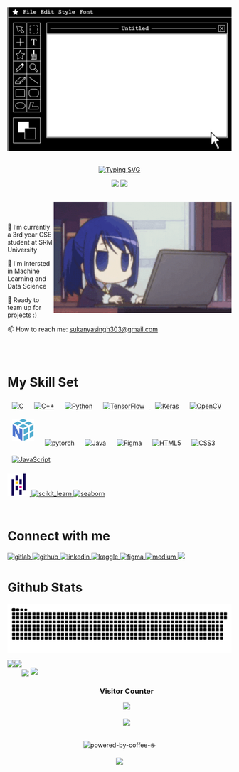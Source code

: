 <div align="center">  
<a href="https://sukanyaportfolio.web.app/" target="_blank">
<img align="center" src="https://github.com/Sukanyasingh3/Sukanyasingh3/blob/main/ezgif.com-crop%20(1).gif"" />
  </a>

<br/>
<br/>
<br/>
  <a href="https://git.io/typing-svg">
    <img src="https://readme-typing-svg.demolab.com?font=Fira+Code&weight=500&size=22&pause=1000&color=FF00F6&center=true&vCenter=true&random=false&width=524&lines=%E2%8A%B9+Welcome+to+my+profile!+%CB%99%E1%B5%95%CB%99+%E2%8A%B9+" alt="Typing SVG">



[![](https://img.shields.io/github/stars/Sukanyasingh3?color=fefb7b&logo=Undertale)](https://github-readme-stats.vercel.app/api?username=sSukanyasingh3&hide_title=false&hide_border=true&show_icons=true&include_all_commits=true&line_height=20&bg_color=0,EC6C6C,FFD479,FFFC79,73FA79&theme=graywhite&locale=cn)
[![](https://img.shields.io/github/followers/Sukanyasingh3?color=27da6b&logo=Handshake)](https://github.com/Sukanyasingh3?tab=followers)  
</p>
  </a>
</div>
<br/>
<div/> 
<img align="right" src="https://github.com/Sukanyasingh3/Sukanyasingh3/blob/main/tenor.gif" width="400" height="250"/>
  


<div align="left">  

<br/> 
<br/>
  
🔭 I’m currently a 3rd year CSE student at SRM University
  
🤖 I'm intersted in Machine Learning and Data Science  
  
🤝 Ready to team up for projects :) 

📫 How to reach me:  sukanyasingh303@gmail.com

 <div/> 
<br/> <br/> 
                                


# My Skill Set  
<div align="left">  
<a href="https://www.cprogramming.com/" target="_blank"><img style="margin: 10px" src="https://profilinator.rishav.dev/skills-assets/c-original.svg" alt="C" height="50" /></a>  
<a href="https://www.cplusplus.com/" target="_blank"><img style="margin: 10px" src="https://profilinator.rishav.dev/skills-assets/cplusplus-original.svg" alt="C++" height="50" /></a>  
<a href="https://www.python.org/" target="_blank"><img style="margin: 10px" src="https://profilinator.rishav.dev/skills-assets/python-original.svg" alt="Python" height="50" /></a>  
<a href="https://www.tensorflow.org/" target="_blank"><img style="margin: 10px" src="https://profilinator.rishav.dev/skills-assets/tensorflow-icon.svg" alt="TensorFlow" height="50" /</a>  
<a href="https://keras.io/" target="_blank"><img style="margin: 10px" src="https://profilinator.rishav.dev/skills-assets/keras.png" alt="Keras" height="50" /></a>  
<a href="https://opencv.org/" target="_blank"><img style="margin: 10px" src="https://profilinator.rishav.dev/skills-assets/opencv-icon.svg" alt="OpenCV" height="50" /></a>  
<a href="https://numpy.org/" target="_blank"><img style="margin: 10px" src="https://github.com/devicons/devicon/raw/master/icons/numpy/numpy-original.svg" alt="NumPy" height="50" /></a> 
<a href="https://pytorch.org/" target="_blank"><img style="margin: 10px" src="https://profilinator.rishav.dev/skills-assets/pytorch-icon.svg" alt="pytorch" height="50" /></a>  
<a href="https://www.java.com/" target="_blank"><img style="margin: 10px" src="https://profilinator.rishav.dev/skills-assets/java-original-wordmark.svg" alt="Java" height="50" /></a>
<a href="https://www.figma.com/" target="_blank"><img style="margin: 10px" src="https://profilinator.rishav.dev/skills-assets/figma-icon.svg" alt="Figma" height="50" /></a>  
<a href="https://en.wikipedia.org/wiki/HTML5" target="_blank"><img style="margin: 10px" src="https://profilinator.rishav.dev/skills-assets/html5-original-wordmark.svg" alt="HTML5" height="50" /></a>  
<a href="https://www.w3schools.com/css/" target="_blank"><img style="margin: 10px" src="https://profilinator.rishav.dev/skills-assets/css3-original-wordmark.svg" alt="CSS3" height="50" /></a>  
<a href="https://www.javascript.com/" target="_blank"><img style="margin: 10px" src="https://profilinator.rishav.dev/skills-assets/javascript-original.svg" alt="JavaScript" height="50" /></a>  

  <a href="https://pandas.pydata.org/" target="_blank" rel="noreferrer"> <img src="https://raw.githubusercontent.com/devicons/devicon/2ae2a900d2f041da66e950e4d48052658d850630/icons/pandas/pandas-original.svg" alt="pandas"  height="50"/> </a> <a href="https://scikit-learn.org/" target="_blank" rel="noreferrer"> <img src="https://upload.wikimedia.org/wikipedia/commons/0/05/Scikit_learn_logo_small.svg" alt="scikit_learn" height="50"/> </a> <a href="https://seaborn.pydata.org/" target="_blank" rel="noreferrer"> <img src="https://seaborn.pydata.org/_images/logo-mark-lightbg.svg" alt="seaborn" height="50"/> </a> </p>

</div>  

<br/>  


# Connect with me  

<a href="https://sukanyaportfolio.web.app/" target="_blank">
<img src=https://img.shields.io/badge/WEBSITE-330F63.svg?&style=for-the-badge&logo=website&logoColor=white alt=gitlab style="margin-bottom:5px;" />
</a>
  
<a href="https://github.com/Sukanyasingh3" target="_blank">
<img src=https://img.shields.io/badge/github-%2324292e.svg?&style=for-the-badge&logo=github&logoColor=white alt=github style="margin-bottom: 5px;" />
</a>
<a href="https://linkedin.com/in/sukanya-singh-0b8350250" target="_blank">
<img src=https://img.shields.io/badge/linkedin-%231E77B5.svg?&style=for-the-badge&logo=linkedin&logoColor=white alt=linkedin style="margin-bottom: 5px;" />
</a>
<a href="https://www.kaggle.com/sukanyasingh03" target="_blank">
<img src=https://img.shields.io/badge/kaggle-%2344BAE8.svg?&style=for-the-badge&logo=kaggle&logoColor=white alt=kaggle style="margin-bottom: 5px;" />

<a href="https://www.figma.com/files/user/1253277797411380225?fuid=1253277797411380225" target="_blank">
<img src=https://img.shields.io/badge/figma-%EE5B2F.svg?&style=for-the-badge&logo=figma&logoColor=white alt=figma style="margin-bottom: 5px;" />

<a href="https://medium.com/@sukanyasingh303" target="_blank">
<img src=https://img.shields.io/badge/medium-%23000000.svg?&style=for-the-badge&logo=medium&logoColor=white alt=medium style="margin-bottom: 5px;" />

<a href="https://www.instagram.com/_sukanyasingh_/" target="_blank">
<img src=-"https://www.flaticon.com/free-icon/instagram_174855" />
  
</a>
<br/>  


# Github Stats  
<img src="https://github.com/Sukanyasingh3/Sukanyasingh3/blob/main/snake.svg" alt="Snake animation" /><br/> 
<div> 
  <div> 
  <img align="left" src="https://github-readme-streak-stats.herokuapp.com/?user=Sukanyasingh3&theme=dark&hide_border=false" height="160em" />
    </div>
<img align="left" src="https://github-readme-stats-git-masterrstaa-rickstaa.vercel.app/api?username=Sukanyasingh3&&show_icons=true&theme=dark" height="160em" /> 

</div>
<br> 
  
<img align="center" src="http://github-profile-summary-cards.vercel.app/api/cards/profile-details?username=Sukanyasingh3&theme=2077" height="300em" />

<img src="https://user-images.githubusercontent.com/73097560/115834477-dbab4500-a447-11eb-908a-139a6edaec5c.gif">


<br/> 

<h3 align="center">Visitor Counter </h3>
  <p align="center"> 
  <img src="https://profile-counter.glitch.me/Sukanyasingh3/count.svg" />
  <br/> 
  <br/>
  <img src="https://user-images.githubusercontent.com/73097560/115834477-dbab4500-a447-11eb-908a-139a6edaec5c.gif">
<br/>
<br/>
<div align="center"> 
  
![powered-by-coffee-☕️](https://github.com/user-attachments/assets/c5417618-923d-415f-98c4-7343cc5ed77e)

<img src="https://raw.githubusercontent.com/Trilokia/Trilokia/379277808c61ef204768a61bbc5d25bc7798ccf1/bottom_header.svg" />

</div>

